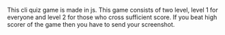 This cli quiz game is made in js.
This game consists of two level, level 1 for everyone and level 2 for those who cross sufficient score.
If you beat high scorer of the game then you have to send your screenshot.